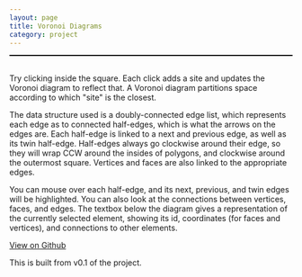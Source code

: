 ```yaml
---
layout: page
title: Voronoi Diagrams
category: project
---
```


<canvas height="700px" width="700px" id="canvas"></canvas>

<div id="textbox" style="border: 1px solid black; font-size: 1.5rem;">
</div>

<br>

<p>
Try clicking inside the square. Each click adds a site and updates the Voronoi diagram
to reflect that. A Voronoi diagram partitions space according to which "site" is the
closest.

</p>
<p>
The data structure used is a doubly-connected edge list, which represents each edge
as to connected half-edges, which is what the arrows on the edges are. Each half-edge
is linked to a next and previous edge, as well as its twin half-edge. 
Half-edges always go clockwise around their edge, so they will wrap CCW around
the insides of polygons, and clockwise around the outermost square. 
Vertices and faces are also linked to the appropriate edges.
</p>

<p>
You can mouse over each half-edge, and its next, previous, and twin edges will be
highlighted. You can also look at the connections between vertices, faces, and edges.
The textbox below the diagram gives a representation of the currently selected element,
showing its id, coordinates (for faces and vertices), and connections to other elements.
</p>

[View on Github][github-link]

This is built from v0.1 of the project.

<script type="text/javascript" src="./bundle.js">
</script>
<script type="text/javascript">
init("voronoi")
</script>

[github-link]: https://github.com/jvorob/compgeo
